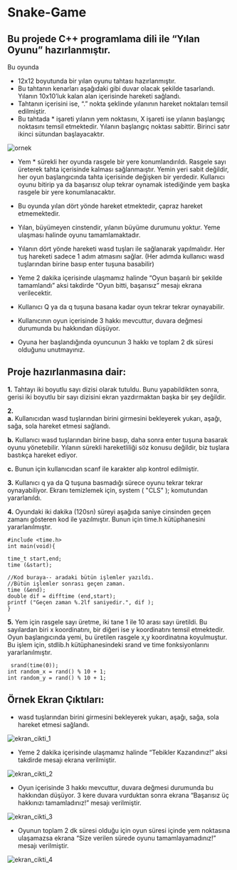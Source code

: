 # Snake-Game

## Bu projede C++ programlama dili ile “Yılan Oyunu” hazırlanmıştır.

Bu oyunda

- 12x12 boyutunda bir yılan oyunu tahtası hazırlanmıştır.
- Bu tahtanın kenarları aşağıdaki gibi duvar olacak şekilde tasarlandı. Yılanın 10x10’luk kalan alan içerisinde hareketi sağlandı.
- Tahtanın içerisini ise, “.” nokta şeklinde yılanının hareket noktaları temsil edilmiştir.
- Bu tahtada * işareti yılanın yem noktasını, X işareti ise yılanın başlangıç noktasını temsil etmektedir. Yılanın başlangıç noktası sabittir. Birinci satır ikinci sütundan başlayacaktır.

![ornek](https://user-images.githubusercontent.com/66306220/87162216-4bdc4600-c2ce-11ea-9649-904c2333c698.png)

- Yem * sürekli her oyunda rasgele bir yere konumlandırıldı. Rasgele sayı üreterek tahta içerisinde kalması sağlanmaıştır. Yemin yeri sabit değildir, her oyun başlangıcında tahta içerisinde değişken bir yerdedir. Kullanıcı oyunu bitirip ya da başarısız olup tekrar oynamak istediğinde yem başka rasgele bir yere konumlanacaktır.

- Bu oyunda yılan dört yönde hareket etmektedir, çapraz hareket etmemektedir.
- Yılan, büyümeyen cinstendir, yılanın büyüme durumunu yoktur.  Yeme ulaşması halinde oyunu tamamlamaktadır.
- Yılanın dört yönde hareketi wasd tuşları ile sağlanarak yapılmalıdır. Her tuş hareketi sadece 1 adım atmasını sağlar. (Her adımda kullanıcı wasd tuşlarından birine basıp enter tuşuna basabilir)
- Yeme 2 dakika içerisinde ulaşmamız halinde “Oyun başarılı bir şekilde tamamlandı” aksi takdirde “Oyun bitti, başarısız” mesajı ekrana verilecektir.
- Kullanıcı Q ya da q tuşuna basana kadar oyun tekrar tekrar oynayabilir.
- Kullanıcının oyun içerisinde 3 hakkı mevcuttur, duvara değmesi durumunda bu hakkından düşüyor.
- Oyuna her başlandığında oyuncunun 3 hakkı ve toplam 2 dk süresi olduğunu unutmayınız.

## Proje hazırlanmasına dair:

**1.**	Tahtayı iki boyutlu sayı dizisi olarak tutuldu. Bunu yapabildikten sonra, gerisi iki boyutlu bir sayı dizisini ekran yazdırmaktan başka bir şey değildir. 

**2.**  
   **a.**	Kullanıcıdan wasd tuşlarından birini girmesini bekleyerek yukarı, aşağı, sağa, sola hareket etmesi sağlandı.
    
   **b.**	Kullanıcı wasd tuşlarından birine basıp, daha sonra enter tuşuna basarak oyunu yönetebilir. Yılanın sürekli hareketliliği söz konusu değildir, biz tuşlara bastıkça hareket ediyor.
    
   **c.**	Bunun için kullanıcıdan scanf ile karakter alıp kontrol edilmiştir.
  
 **3.**	Kullanıcı q ya da Q tuşuna basmadığı sürece oyunu tekrar tekrar oynayabiliyor. Ekranı temizlemek için, system ( "CLS" ); komutundan yararlanıldı.
 
 **4.**	Oyundaki iki dakika (120sn) süreyi aşağıda saniye cinsinden geçen zamanı gösteren kod ile yazılmıştır. Bunun için  time.h kütüphanesini yararlanılmıştır.
 
 ```
#include <time.h> 
int main(void){

time_t start,end; 
time (&start);

//Kod buraya-- aradaki bütün işlemler yazıldı. 
//Bütün işlemler sonrası geçen zaman. 
time (&end); 
double dif = difftime (end,start); 
printf ("Geçen zaman %.2lf saniyedir.", dif );
}

```
 
 **5.** Yem için rasgele sayı üretme, iki tane 1 ile 10 arası sayı üretildi. Bu sayılardan biri x koordinatını, bir diğeri ise y koordinatını temsil etmektedir. Oyun başlangıcında yemi, bu üretilen rasgele x,y koordinatına koyulmuştur. Bu işlem için, stdlib.h kütüphanesindeki srand ve time fonksiyonlarını yararlanılmıştır. 
```
 srand(time(0));
int random_x = rand() % 10 + 1;
int random_y = rand() % 10 + 1;

```

 ## Örnek Ekran Çıktıları:
 
 - wasd tuşlarından birini girmesini bekleyerek yukarı, aşağı, sağa, sola hareket etmesi sağlandı.
 
 ![ekran_cikti_1](https://user-images.githubusercontent.com/66306220/87163567-39630c00-c2d0-11ea-9a6c-71a5c783e24a.png)
 
 - Yeme 2 dakika içerisinde ulaşmamız halinde “Tebikler Kazandınız!” aksi takdirde mesajı ekrana verilmiştir.
 
 ![ekran_cikti_2](https://user-images.githubusercontent.com/66306220/87163674-66172380-c2d0-11ea-844d-2d3c52251cbd.png)

 - Oyun içerisinde 3 hakkı mevcuttur, duvara değmesi durumunda bu hakkından düşüyor. 3 kere duvara vurduktan sonra ekrana “Başarısız üç hakkınızı tamamladınız!” mesajı verilmiştir.
 
 ![ekran_cikti_3](https://user-images.githubusercontent.com/66306220/87163776-8cd55a00-c2d0-11ea-9b86-9dd020f60e77.png)

 - Oyunun toplam 2 dk süresi olduğu için oyun süresi içinde yem noktasına ulaşamazsa ekrana “Size verilen sürede  oyunu tamamlayamadınız!” mesajı verilmiştir.
 
 ![ekran_cikti_4](https://user-images.githubusercontent.com/66306220/87163964-c908ba80-c2d0-11ea-9150-c6cc26b8c315.png)
